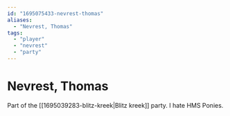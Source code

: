 ```yaml
---
id: "1695075433-nevrest-thomas"
aliases:
  - "Nevrest, Thomas"
tags:
  - "player"
  - "nevrest"
  - "party"
---
```


# Nevrest, Thomas

Part of the [[1695039283-blitz-kreek|Blitz kreek]] party. I hate HMS Ponies.
